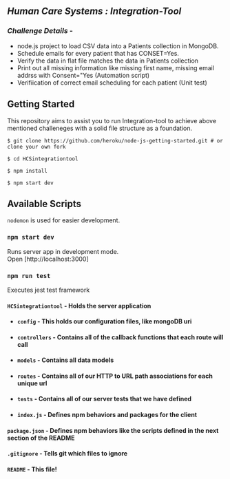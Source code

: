 ## _**Human Care Systems : Integration-Tool**_

### _**Challenge Details**_ - 
- node.js project to load CSV data into a Patients collection in MongoDB.
- Schedule emails for every patient that has CONSET=Yes.
- Verify the data in flat file matches the data in Patients collection
- Print out all missing information like missing first name, missing email addrss with Consent="Yes (Automation script)
- Verifiication of correct email scheduling for each patient (Unit test)

## Getting Started
This repository aims to assist you to run Integration-tool to achieve above mentioned challeneges with a solid file structure as a foundation.

`$ git clone https://github.com/heroku/node-js-getting-started.git # or clone your own fork`

`$ cd HCSintegrationtool`

`$ npm install`

`$ npm start dev`

## Available Scripts

`nodemon` is used for easier development. 

### `npm start dev`

Runs server app in development mode.<br>
Open [http://localhost:3000]

### `npm run test`

Executes jest test framework

#### `HCSintegrationtool` - Holds the server application
- #### `config` - This holds our configuration files, like mongoDB uri
- #### `controllers` - Contains all of the callback functions that each route will call
- #### `models` - Contains all data models
- #### `routes` - Contains all of our HTTP to URL path associations for each unique url
- #### `tests` - Contains all of our server tests that we have defined
- #### `index.js` - Defines npm behaviors and packages for the client
#### `package.json` - Defines npm behaviors like the scripts defined in the next section of the README
#### `.gitignore` - Tells git which files to ignore
#### `README` - This file!
